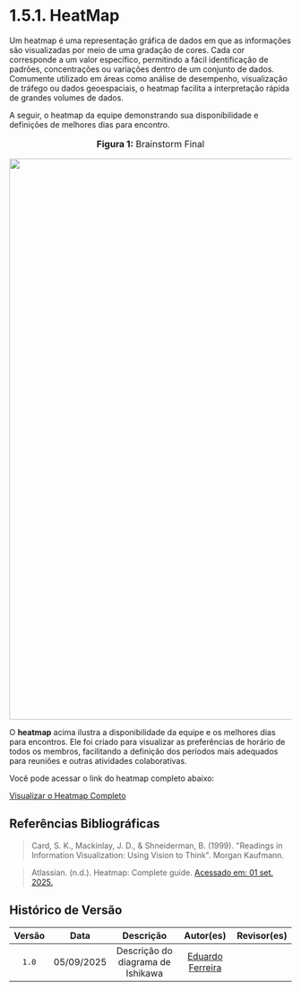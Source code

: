 # 1.5.1. HeatMap


Um heatmap é uma representação gráfica de dados em que as informações são visualizadas por meio de uma gradação de cores. Cada cor corresponde a um valor específico, permitindo a fácil identificação de padrões, concentrações ou variações dentro de um conjunto de dados. Comumente utilizado em áreas como análise de desempenho, visualização de tráfego ou dados geoespaciais, o heatmap facilita a interpretação rápida de grandes volumes de dados.

A seguir, o heatmap da equipe demonstrando sua disponibilidade e definições de melhores dias para encontro.

<center>
<font size="3"><p style="text-align: center"><b>Figura 1:</b> Brainstorm Final </p></font>

<div style="text-align: center;">
    <img src="assets/IniciativasExtras/HeatMap.png"  width="1000px">
</div>

</center>


O **heatmap** acima ilustra a disponibilidade da equipe e os melhores dias para encontros. Ele foi criado para visualizar as preferências de horário de todos os membros, facilitando a definição dos períodos mais adequados para reuniões e outras atividades colaborativas.

Você pode acessar o link do heatmap completo abaixo:

[Visualizar o Heatmap Completo](https://docs.google.com/spreadsheets/d/1toPbwvB6IcUtkKyg6Y9oBM-5TuJzqmDyOdmMm1Y7iNQ/edit?gid=1708138990#gid=1708138990)


## Referências Bibliográficas

> Card, S. K., Mackinlay, J. D., & Shneiderman, B. (1999). "Readings in Information Visualization: Using Vision to Think". Morgan Kaufmann.

> Atlassian. (n.d.). Heatmap: Complete guide. [Acessado em: 01 set. 2025.](https://www.atlassian.com/data/charts/heatmap-complete-guide) 



## Histórico de Versão

| Versão | Data | Descrição | Autor(es) | Revisor(es) |
| :-: | :-: | :-: | :-: | :-: |
| `1.0` | 05/09/2025  | Descrição do diagrama de Ishikawa | [Eduardo Ferreira](https://github.com/eduardoferre) | []()

